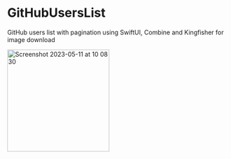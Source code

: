 # GitHubUsersList
GitHub users list with pagination using SwiftUI, Combine and Kingfisher for image download

<img width="233" alt="Screenshot 2023-05-11 at 10 08 30" src="https://github.com/Idanthyrsus/GitHubUsersList/assets/105043706/b8f37333-fce8-4d85-99ac-b56d911f731e">
